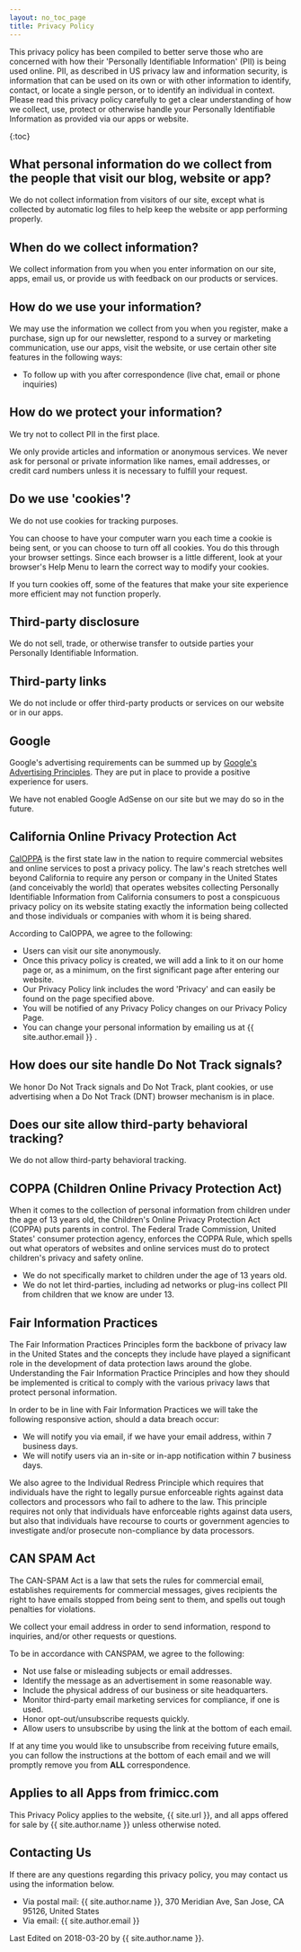 ```yaml
---
layout: no_toc_page
title: Privacy Policy
---
```


This privacy policy has been compiled to better serve those who are concerned with how their 'Personally Identifiable Information' (PII) is being used online. PII, as described in US privacy law and information security, is information that can be used on its own or with other information to identify, contact, or locate a single person, or to identify an individual in context. Please read this privacy policy carefully to get a clear understanding of how we collect, use, protect or otherwise handle your Personally Identifiable Information as provided via our apps or website.

{:toc}

## What personal information do we collect from the people that visit our blog, website or app?

We do not collect information from visitors of our site, except what is collected by automatic log files to help keep the website or app performing properly.

## When do we collect information?

We collect information from you when you enter information on our site, apps, email us, or provide us with feedback on our products or services.

## How do we use your information?

We may use the information we collect from you when you register, make a purchase, sign up for our newsletter, respond to a survey or marketing communication, use our apps, visit the website, or use certain other site features in the following ways:

- To follow up with you after correspondence (live chat, email or phone inquiries)

## How do we protect your information?

We try not to collect PII in the first place.

We only provide articles and information or anonymous services. We never ask for personal or private information like names, email addresses, or credit card numbers unless it is necessary to fulfill your request.

## Do we use 'cookies'?

We do not use cookies for tracking purposes.

You can choose to have your computer warn you each time a cookie is being sent, or you can choose to turn off all cookies. You do this through your browser settings. Since each browser is a little different, look at your browser's Help Menu to learn the correct way to modify your cookies.

If you turn cookies off, some of the features that make your site experience more efficient may not function properly.

## Third-party disclosure

We do not sell, trade, or otherwise transfer to outside parties your Personally Identifiable Information.

## Third-party links

We do not include or offer third-party products or services on our website or in our apps.

## Google

Google's advertising requirements can be summed up by [Google's Advertising Principles](https://support.google.com/adwordspolicy/answer/1316548?hl=en). They are put in place to provide a positive experience for users.

We have not enabled Google AdSense on our site but we may do so in the future.

## California Online Privacy Protection Act

[CalOPPA](http://consumercal.org/california-online-privacy-protection-act-caloppa/#sthash.0FdRbT51.dpuf) is the first state law in the nation to require commercial websites and online services to post a privacy policy.  The law's reach stretches well beyond California to require any person or company in the United States (and conceivably the world) that operates websites collecting Personally Identifiable Information from California consumers to post a conspicuous privacy policy on its website stating exactly the information being collected and those individuals or companies with whom it is being shared.

According to CalOPPA, we agree to the following:

- Users can visit our site anonymously.
- Once this privacy policy is created, we will add a link to it on our home page or, as a minimum, on the first significant page after entering our website.
- Our Privacy Policy link includes the word 'Privacy' and can easily be found on the page specified above.
- You will be notified of any Privacy Policy changes on our Privacy Policy Page.
- You can change your personal information by emailing us at {{ site.author.email }} .

## How does our site handle Do Not Track signals?

We honor Do Not Track signals and Do Not Track, plant cookies, or use advertising when a Do Not Track (DNT) browser mechanism is in place.

## Does our site allow third-party behavioral tracking?

We do not allow third-party behavioral tracking.

## COPPA (Children Online Privacy Protection Act)

When it comes to the collection of personal information from children under the age of 13 years old, the Children's Online Privacy Protection Act (COPPA) puts parents in control.  The Federal Trade Commission, United States' consumer protection agency, enforces the COPPA Rule, which spells out what operators of websites and online services must do to protect children's privacy and safety online.

- We do not specifically market to children under the age of 13 years old.
- We do not let third-parties, including ad networks or plug-ins collect PII from children that we know are under 13.

## Fair Information Practices

The Fair Information Practices Principles form the backbone of privacy law in the United States and the concepts they include have played a significant role in the development of data protection laws around the globe. Understanding the Fair Information Practice Principles and how they should be implemented is critical to comply with the various privacy laws that protect personal information.

In order to be in line with Fair Information Practices we will take the following responsive action, should a data breach occur:

- We will notify you via email, if we have your email address, within 7 business days.
- We will notify users via an in-site or in-app notification within 7 business days.

We also agree to the Individual Redress Principle which requires that individuals have the right to legally pursue enforceable rights against data collectors and processors who fail to adhere to the law. This principle requires not only that individuals have enforceable rights against data users, but also that individuals have recourse to courts or government agencies to investigate and/or prosecute non-compliance by data processors.

## CAN SPAM Act

The CAN-SPAM Act is a law that sets the rules for commercial email, establishes requirements for commercial messages, gives recipients the right to have emails stopped from being sent to them, and spells out tough penalties for violations.

We collect your email address in order to send information, respond to inquiries, and/or other requests or questions.

To be in accordance with CANSPAM, we agree to the following:

- Not use false or misleading subjects or email addresses.
- Identify the message as an advertisement in some reasonable way.
- Include the physical address of our business or site headquarters.
- Monitor third-party email marketing services for compliance, if one is used.
- Honor opt-out/unsubscribe requests quickly.
- Allow users to unsubscribe by using the link at the bottom of each email.

If at any time you would like to unsubscribe from receiving future emails, you can follow the instructions at the bottom of each email and we will promptly remove you from **ALL** correspondence.

## Applies to all Apps from frimicc.com

This Privacy Policy applies to the website, {{ site.url }}, and all apps offered for sale by {{ site.author.name }} unless otherwise noted.

## Contacting Us

If there are any questions regarding this privacy policy, you may contact us using the information below.

- Via postal mail:
    {{ site.author.name }},
    370 Meridian Ave,
    San Jose, CA 95126,
    United States
- Via email:
    {{ site.author.email }}

Last Edited on 2018-03-20 by {{ site.author.name }}.
